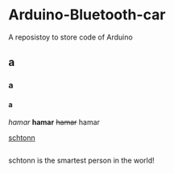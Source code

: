 # Arduino-Bluetooth-car
A reposistoy to store code of Arduino

## a
### a
#### a

*hamar* **hamar** ~~hamar~~ hamar

[schtonn](https://schtonn.github.io)

![]()

schtonn is the smartest person in the world!